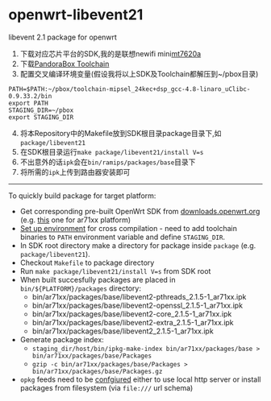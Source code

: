 # openwrt-libevent21
libevent 2.1 package for openwrt

1. 下载对应芯片平台的SDK,我的是联想newifi mini[mt7620a](http://downloads.openwrt.org/barrier_breaker/14.07/ramips/mt7620a/OpenWrt-SDK-ramips-for-linux-x86_64-gcc-4.8-linaro_uClibc-0.9.33.2.tar.bz2)
2. 下载[PandoraBox Toolchain](http://downloads.openwrt.org.cn/PandoraBox/PandoraBox-Toolchain-ralink-for-mipsel_24kec%2Bdsp-gcc-4.8-linaro_uClibc-0.9.33.2.tar.bz2)
3. 配置交叉编译环境变量(假设我将以上SDK及Toolchain都解压到~/pbox目录)
```shell
PATH=$PATH:~/pbox/toolchain-mipsel_24kec+dsp_gcc-4.8-linaro_uClibc-0.9.33.2/bin
export PATH
STAGING_DIR=~/pbox
export STAGING_DIR
```
4. 将本Repository中的Makefile放到SDK根目录package目录下,如`package/libevent21`
5. 在SDK根目录运行`make package/libevent21/install V=s`
6. 不出意外的话`ipk`会在`bin/ramips/packages/base`目录下
7. 将所需的`ipk`上传到路由器安装即可

---
To quickly build package for target platform:
* Get corresponding pre-built OpenWrt SDK from [downloads.openwrt.org](http://downloads.openwrt.org/) (e.g. [this](http://downloads.openwrt.org/barrier_breaker/14.07/ar71xx/generic/OpenWrt-Toolchain-ar71xx-for-mips_34kc-gcc-4.8-linaro_uClibc-0.9.33.2.tar.bz2) one for ar71xx platform)
* [Set up environment](http://wiki.openwrt.org/doc/devel/crosscompile) for cross compilation - need to add toolchain binaries to `PATH` environment variable and define `STAGING_DIR`.
* In SDK root directory make a directory for package inside `package` (e.g. `package/libevent21`).
* Checkout `Makefile` to package directory
* Run `make package/libevent21/install V=s` from SDK root
* When built succesfully packages are placed in `bin/${PLATFORM}/packages` directory:
  - bin/ar71xx/packages/base/libevent2-pthreads_2.1.5-1_ar71xx.ipk
  - bin/ar71xx/packages/base/libevent2-openssl_2.1.5-1_ar71xx.ipk
  - bin/ar71xx/packages/base/libevent2-core_2.1.5-1_ar71xx.ipk
  - bin/ar71xx/packages/base/libevent2-extra_2.1.5-1_ar71xx.ipk
  - bin/ar71xx/packages/base/libevent2_2.1.5-1_ar71xx.ipk
* Generate package index:
  - `staging_dir/host/bin/ipkg-make-index bin/ar71xx/packages/base > bin/ar71xx/packages/base/Packages`
  - `gzip -c bin/ar71xx/packages/base/Packages > bin/ar71xx/packages/base/Packages.gz`
* `opkg` feeds need to be [confgiured](http://wiki.openwrt.org/doc/techref/opkg#configuration) either to use local http server or install packages from filesystem (via `file:///` url schema)
